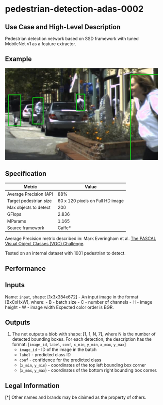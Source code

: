 # pedestrian-detection-adas-0002

## Use Case and High-Level Description

Pedestrian detection network based on SSD framework with tuned MobileNet v1 as a feature extractor.

## Example

![](./pedestrian-detection-adas-0002.png)

## Specification

| Metric                          | Value                                     |
|---------------------------------|-------------------------------------------|
| Average Precision (AP)          | 88%                                       |
| Target pedestrian size          | 60 x 120 pixels on Full HD image          |
| Max objects to detect           | 200                                       |
| GFlops                          | 2.836                                     |
| MParams                         | 1.165                                     |
| Source framework                | Caffe*                                    |

Average Precision metric described in: Mark Everingham et al.
[The PASCAL Visual Object Classes (VOC) Challenge](http://host.robots.ox.ac.uk/pascal/VOC/pubs/everingham10.pdf).

Tested on an internal dataset with 1001 pedestrian to detect.

## Performance

## Inputs

Name: `input`, shape: [1x3x384x672] - An input image in the format [BxCxHxW],
  where:
    - B - batch size
    - C - number of channels
    - H - image height
    - W - image width
  Expected color order is BGR.

## Outputs

1. The net outputs a blob with shape: [1, 1, N, 7], where N is the number of detected
   bounding boxes. For each detection, the description has the format:
   [`image_id`, `label`, `conf`, `x_min`, `y_min`, `x_max`, `y_max`]
    - `image_id` - ID of the image in the batch
    - `label` - predicted class ID
    - `conf` - confidence for the predicted class
    - (`x_min`, `y_min`) - coordinates of the top left bounding box corner
    - (`x_max`, `y_max`) - coordinates of the bottom right bounding box corner.

## Legal Information
[*] Other names and brands may be claimed as the property of others.
